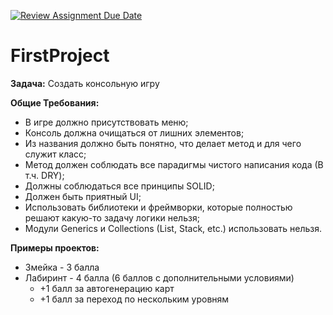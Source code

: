 [![Review Assignment Due Date](https://classroom.github.com/assets/deadline-readme-button-22041afd0340ce965d47ae6ef1cefeee28c7c493a6346c4f15d667ab976d596c.svg)](https://classroom.github.com/a/eibHdP7n)
# FirstProject

**Задача:** Создать консольную игру

**Общие Требования:** 
* В игре должно присутствовать меню;
* Консоль должна очищаться от лишних элементов;
* Из названия должно быть понятно, что делает метод и для чего служит класс;
* Метод должен соблюдать все парадигмы чистого написания кода (В т.ч. DRY);
* Должны соблюдаться все принципы SOLID;
* Должен быть приятный UI;
* Использовать библиотеки и фреймворки, которые полностью решают какую-то задачу логики нельзя;
* Модули Generics и Collections (List, Stack, etc.) использовать нельзя.

**Примеры проектов:**
* Змейка - 3 балла
* Лабиринт - 4 балла (6 баллов с дополнительными условиями)
  * +1 балл за автогенерацию карт
  * +1 балл за переход по нескольким уровням
